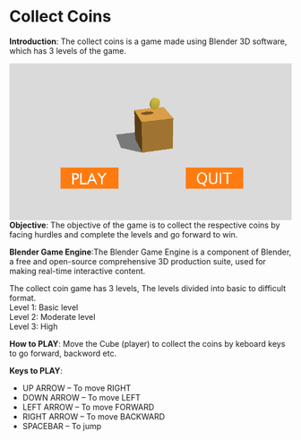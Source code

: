 # Collect Coins
<b>Introduction</b>: The collect coins is a game made using Blender 3D software, which has 3 levels of the game. <br/>

<img src="https://github.com/SandeepLavhate/Collect_Coins_Game/blob/master/Menu_Screen.png" width="510px" height="280px" align="right">



<b>Objective</b>: The objective of the game is to collect the respective coins by facing hurdles and complete the levels and go forward to win. 

<b>Blender Game Engine</b>:The Blender Game Engine is a component of Blender, a free and open-source comprehensive 3D production suite, used for making real-time interactive content.

The collect coin game has 3 levels, The levels divided into basic to difficult format.<br/>
  Level 1: Basic level<br/>
  Level 2: Moderate level<br/>
  Level 3: High 
  
  
  <b>How to PLAY</b>:
Move the Cube (player) to collect the coins by keboard keys to go forward, backword etc. 

<B>Keys to PLAY</B>: 
<UL>
  <LI>UP ARROW – To move RIGHT </LI>
 <LI> DOWN ARROW – To move LEFT</LI>
 <LI>LEFT ARROW – To move FORWARD </LI>
 <LI>RIGHT ARROW – To move BACKWARD</LI>
 <LI>SPACEBAR – To jump</LI>
  </LI>



 
 
  

